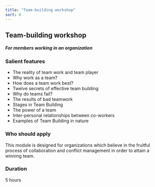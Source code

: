 ```yaml
---
title: "Team-building workshop"
sort: 6
---
```


## Team-building workshop
##### For members working in an organization

### Salient features
- The reality of team work and team player 
- Why work as a team? 
- How does a team work best? 
- Twelve secrets of effective team building 
- Why do teams fail? 
- The results of bad teamwork 
- Stages in Team Building 
- The power of a team 
- Inter-personal relationships between co-workers 
- Examples of Team Building in nature

### Who should apply
This module is designed for organizations which believe in the fruitful process of collaboration and conflict management in order to attain a winning team.

### Duration
5 hours